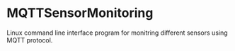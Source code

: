 # MQTTSensorMonitoring

Linux command line interface program for monitring different sensors using MQTT protocol.
